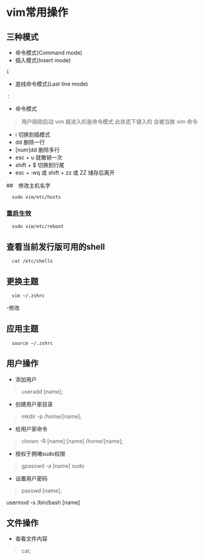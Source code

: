 # vim常用操作

## 三种模式

- 命令模式(Command mode)
- 插入模式(Insert mode)

```vim
i
```

- 底线命令模式(Last line mode)

```vim
：
```

- 命令模式

>用户刚刚启动 vim 就进入的是命令模式 此状态下键入的 会被当做 vim 命令

- i   切换到插模式
- dd  删除一行
- [num]dd   删除多行
- esc + u 就撤销一次
- shift + $ 切换到行尾
- esc + :wq 或 shift + zz 或 ZZ 储存后离开

##　修改主机名字

```vim
  sudo vim/etc/hosts
```

### 重启生效

```vim
  sudo vim/etc/reboot
```

## 查看当前发行版可用的shell

```vim
  cat /etc/shells
```

## 更换主题

```vim
  vim ~/.zshrc
```

-修改[](https://camo.githubusercontent.com/8ba661edfcfdfb6bf922369205801708af0815aa/687474703a2f2f6d642e736875646f6e672e77616e672f323031372d31312d32372d31342d34322d32362e706e67)

## 应用主题

```vim
  source ~/.zshrc
```

## 用户操作

- 添加用户

>useradd [name];

- 创建用户家目录

>mkdir -p /home/[name];

- 给用户家命令

>chown -R [name]:[name] /home/[name];

- 授权于拥堵sudo权限

>gpasswd -a [name] sudo

- 设置用户密码

>passwd [name];

usermod -s /bin/bash [name]

## 文件操作

- 查看文件内容 

>cat;
